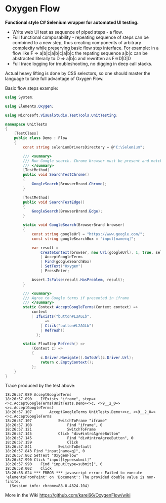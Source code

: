 # Oxygen Flow
**Functional style C# Selenium wrapper for automated UI testing.**

- Write web UI test as sequence of piped steps - a flow. 
- Full functional composability - repeating sequence of steps can be combined to a new step, thus creating components of arbitrary complexity while preserving basic flow step interface. For example: in a flow like F => a|b|c|a|b|c|a|b|c the repating sequence a|b|c can be abstracted literally to D => a|b|c and rewritten as F=>D|D|D
- Full trace logging for troubleshooting, no digging in deep call stacks.

Actual heavy lifting is done by CSS selectors, so one should master the language to take full advantage of Oxygen Flow.

Basic flow steps example:
```csharp
using System;

using Elements.Oxygen;

using Microsoft.VisualStudio.TestTools.UnitTesting;

namespace UnitTests
{
    [TestClass]
    public class Demo : Flow
    {
        const string seleniumDriversDirectory = @"C:\Selenium";

        /// <summary>
        /// Run Google search. Chrome browser must be present and matching webdriver in C:\Selenium folder
        /// </summary>
        [TestMethod]
        public void SearchTestChrome()
        {
            GoogleSearch(BrowserBrand.Chrome);
        }

        [TestMethod]
        public void SearchTestEdge()
        {
            GoogleSearch(BrowserBrand.Edge);
        }

        static void GoogleSearch(BrowserBrand browser)
        {
            const string googleUrl = "https://www.google.com/";
            const string googleSearchBox = "input[name=q]";

            var result =
                CreateContext(browser, new Uri(googleUrl), 1, true, seleniumDriversDirectory)
                | AcceptGoogleTerms
                | Find(googleSearchBox)
                | SetText("Oxygen")
                | PressEnter;

            Assert.IsFalse(result.HasProblem, result);
        }

        /// <summary>
        /// Agree to Google terms if presented in iframe
        /// </summary>
        static Context AcceptGoogleTerms(Context context) =>
            context
            | IfExists("button#L2AGLb",
                _ => _
                | Click("button#L2AGLb")
                | Refresh()
              );

        static FlowStep Refresh() =>
            (Context c) =>
            {
                c.Driver.Navigate().GoToUrl(c.Driver.Url);
                return c.EmptyContext();
            };
    }
}
```
Trace produced by the test above:
```
18:26:57.089 AcceptGoogleTerms 
18:26:57.090 	IfExists "iframe", step=><>c.AcceptGoogleTerms(UnitTests.Demo+<>c, <>9__2_0=><>c.AcceptGoogleTerms)
18:26:57.107 		AcceptGoogleTerms UnitTests.Demo+<>c, <>9__2_0=><>c.AcceptGoogleTerms
18:26:57.107 			SwitchToFrame "iframe"
18:26:57.108 				Find "iframe", 0
18:26:57.121 				SwitchToFrame 
18:26:57.145 			Click "div#introAgreeButton"
18:26:57.145 				Find "div#introAgreeButton", 0
18:26:57.159 				Click 
18:26:57.841 			SwitchToDefault 
18:26:57.843 Find "input[name=q]", 0
18:26:57.862 SetText "OxygenFlow"
18:26:57.990 Click "input[type=submit]"
18:26:57.990 	Find "input[type=submit]", 0
18:26:58.002 	Click 
18:26:58.024 *** ERROR *** javascript error: Failed to execute 'elementsFromPoint' on 'Document': The provided double value is non-finite.
  (Session info: chrome=88.0.4324.104)
```

More in the Wiki https://github.com/karel66/OxygenFlow/wiki
